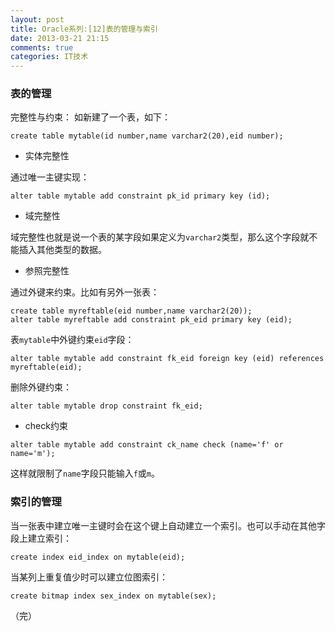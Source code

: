 ```yaml
---
layout: post
title: Oracle系列:[12]表的管理与索引
date: 2013-03-21 21:15
comments: true
categories: IT技术
---
```

### 表的管理
完整性与约束：
如新建了一个表，如下：

```
create table mytable(id number,name varchar2(20),eid number);
```

- 实体完整性

通过唯一主键实现：

```
alter table mytable add constraint pk_id primary key (id);
```

- 域完整性

域完整性也就是说一个表的某字段如果定义为`varchar2`类型，那么这个字段就不能插入其他类型的数据。

<!-- more -->

- 参照完整性

通过外键来约束。比如有另外一张表：

```
create table myreftable(eid number,name varchar2(20));
alter table myreftable add constraint pk_eid primary key (eid);
```

表`mytable`中外键约束`eid`字段：

```
alter table mytable add constraint fk_eid foreign key (eid) references myreftable(eid);
```

删除外键约束：

```
alter table mytable drop constraint fk_eid;
```

- check约束

```
alter table mytable add constraint ck_name check (name='f' or name='m');
```

这样就限制了`name`字段只能输入`f`或`m`。

### 索引的管理
当一张表中建立唯一主键时会在这个键上自动建立一个索引。也可以手动在其他字段上建立索引：

```
create index eid_index on mytable(eid);
```

当某列上重复值少时可以建立位图索引：

```
create bitmap index sex_index on mytable(sex);
```

（完）
